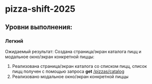 # pizza-shift-2025


## Уровни выполнения:

### Легкий

Ожидаемый результат: Создана страница/экран каталога пицц и модальное окно/экран конкретной пиццы:

1. Реализована страница/экран каталога со списком пицц, список пицц получен с помощью запроса **get** [/pizzas/catalog](https://shift-intensive.ru/api/rest#/%F0%9F%8D%95%20pizza/PizzaController_getPizzasCatalog)
2. Реализовано модальное окно/экран конкретной пиццы